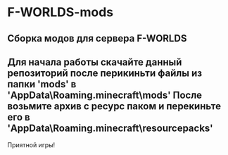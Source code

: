 # F-WORLDS-mods
Сборка модов для сервера F-WORLDS
---
Для начала работы скачайте данный репозиторий после перикиньти файлы из папки 'mods' в 'AppData\Roaming\.minecraft\mods'
После возьмите архив с ресурс паком и перекиньте его в 'AppData\Roaming\.minecraft\resourcepacks'
---
Приятной игры!
